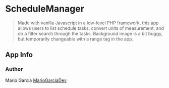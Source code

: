 # ScheduleManager

> Made with vanilla Javascript in a low-level PHP framework, this app allows users to list schedule tasks, convert units of measurement, and do a filter search through the tasks. Background image is a bit buggy, but temporarily changeable with a range tag in the app.

## App Info

### Author

Mario Garcia
[MarioGarciaDev](http://www.mariogarciadev.com)
